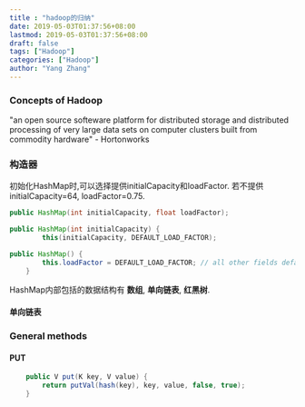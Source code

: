 ```yaml
---
title : "hadoop的归纳"
date: 2019-05-03T01:37:56+08:00
lastmod: 2019-05-03T01:37:56+08:00
draft: false
tags: ["Hadoop"]
categories: ["Hadoop"]
author: "Yang Zhang"
---
```


### Concepts of Hadoop
"an open source softeware platform for distributed storage and distributed processing of very large data sets on computer clusters built from commodity hardware" - Hortonworks

### 构造器
初始化HashMap时,可以选择提供initialCapacity和loadFactor. 若不提供initialCapacity=64, loadFactor=0.75.
```Java
public HashMap(int initialCapacity, float loadFactor);

public HashMap(int initialCapacity) {
        this(initialCapacity, DEFAULT_LOAD_FACTOR);

public HashMap() {
        this.loadFactor = DEFAULT_LOAD_FACTOR; // all other fields defaulted
    }
```

HashMap内部包括的数据结构有 **数组**, **单向链表**, **红黑树**.
#### 单向链表

### General methods

#### PUT
```Java
    public V put(K key, V value) {
        return putVal(hash(key), key, value, false, true);
    }
```
